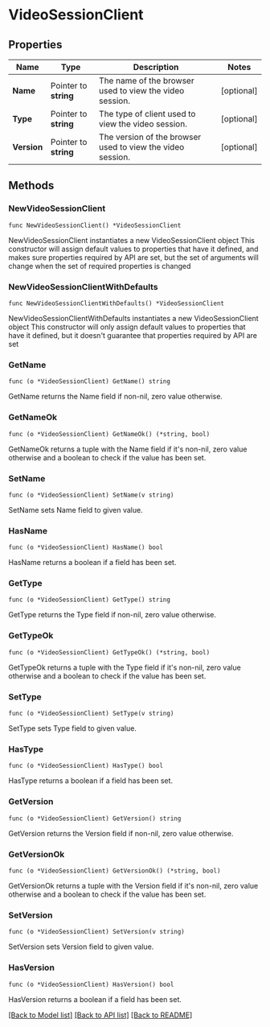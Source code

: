 # VideoSessionClient

## Properties

Name | Type | Description | Notes
------------ | ------------- | ------------- | -------------
**Name** | Pointer to **string** | The name of the browser used to view the video session. | [optional] 
**Type** | Pointer to **string** | The type of client used to view the video session. | [optional] 
**Version** | Pointer to **string** | The version of the browser used to view the video session. | [optional] 

## Methods

### NewVideoSessionClient

`func NewVideoSessionClient() *VideoSessionClient`

NewVideoSessionClient instantiates a new VideoSessionClient object
This constructor will assign default values to properties that have it defined,
and makes sure properties required by API are set, but the set of arguments
will change when the set of required properties is changed

### NewVideoSessionClientWithDefaults

`func NewVideoSessionClientWithDefaults() *VideoSessionClient`

NewVideoSessionClientWithDefaults instantiates a new VideoSessionClient object
This constructor will only assign default values to properties that have it defined,
but it doesn't guarantee that properties required by API are set

### GetName

`func (o *VideoSessionClient) GetName() string`

GetName returns the Name field if non-nil, zero value otherwise.

### GetNameOk

`func (o *VideoSessionClient) GetNameOk() (*string, bool)`

GetNameOk returns a tuple with the Name field if it's non-nil, zero value otherwise
and a boolean to check if the value has been set.

### SetName

`func (o *VideoSessionClient) SetName(v string)`

SetName sets Name field to given value.

### HasName

`func (o *VideoSessionClient) HasName() bool`

HasName returns a boolean if a field has been set.

### GetType

`func (o *VideoSessionClient) GetType() string`

GetType returns the Type field if non-nil, zero value otherwise.

### GetTypeOk

`func (o *VideoSessionClient) GetTypeOk() (*string, bool)`

GetTypeOk returns a tuple with the Type field if it's non-nil, zero value otherwise
and a boolean to check if the value has been set.

### SetType

`func (o *VideoSessionClient) SetType(v string)`

SetType sets Type field to given value.

### HasType

`func (o *VideoSessionClient) HasType() bool`

HasType returns a boolean if a field has been set.

### GetVersion

`func (o *VideoSessionClient) GetVersion() string`

GetVersion returns the Version field if non-nil, zero value otherwise.

### GetVersionOk

`func (o *VideoSessionClient) GetVersionOk() (*string, bool)`

GetVersionOk returns a tuple with the Version field if it's non-nil, zero value otherwise
and a boolean to check if the value has been set.

### SetVersion

`func (o *VideoSessionClient) SetVersion(v string)`

SetVersion sets Version field to given value.

### HasVersion

`func (o *VideoSessionClient) HasVersion() bool`

HasVersion returns a boolean if a field has been set.


[[Back to Model list]](../README.md#documentation-for-models) [[Back to API list]](../README.md#documentation-for-api-endpoints) [[Back to README]](../README.md)


